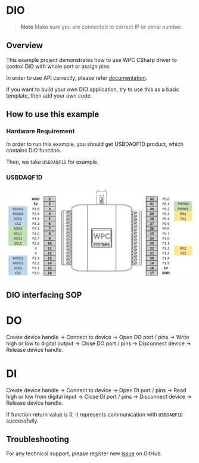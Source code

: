# DIO
> **Note**
> Make sure you are connected to correct IP or serial number.

## Overview

This example project demonstrates how to use WPC CSharp driver to control DIO with whole port or assign pins

In order to use API correctly, please refer [documentation](https://wpc-systems-ltd.github.io/WPC_CSharp_driver_release/).

If you want to build your own DIO application, try to use this as a basic template, then add your own code.

## How to use this example

### Hardware Requirement

In order to run this example, you should get USBDAQF1D product, which contains DIO function.

Then, we take `USBDAQF1D` for example.

### USBDAQF1D

<img src="https://github.com/WPC-Systems-Ltd/WPC_CSharp_driver_release/blob/main/Reference/Pinouts/pinout-USBDAQF1D.JPG" alt="drawing" width="600"/>

## DIO interfacing SOP

# DO
Create device handle -> Connect to device -> Open DO port / pins -> Write high or low to digital output -> Close DO port / pins -> Disconnect device -> Release device handle.

# DI
Create device handle -> Connect to device -> Open DI port / pins -> Read high or low from digital input -> Close DI port / pins -> Disconnect device -> Release device handle.

If function return value is 0, it represents communication with `USBDAQF1D` successfully.

## Troubleshooting

For any technical support, please register new [issue](https://github.com/WPC-Systems-Ltd/WPC_CSharp_driver_release/issues) on GitHub.